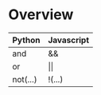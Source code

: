 # Overview
| Python               | Javascript                    
| --- |---
| and | &&
| or  | \|\|
| not(...) | !(...)
